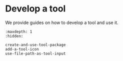 # Develop a tool
We provide guides on how to develop a tool and use it.

```{toctree}
:maxdepth: 1
:hidden:

create-and-use-tool-package
add-a-tool-icon
use-file-path-as-tool-input
```